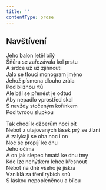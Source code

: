 ```yaml
---
title: ''
contentType: prose
---
```


## Navštívení

Jeho balon letěl bílý  
Šňůra se zařezávala kol prstu  
A srdce už už zjihnouti  
Jalo se tlouci monogram jméno  
Jehož písmena dlouho zrála  
Pod bliznou rtů  
Ale bál se přenést je odtud  
Aby nepadlo vprostřed skal  
S navždy stočeným kořínkem  
Pod tvrdou slupkou

Tak chodí k džberům noci pít  
Neboť z utajovaných lásek prý se žízní  
A zalykají se oba noc i on  
Noc se propíjí ke dnu  
Jeho očima  
A on jak slepec hmatá ke dnu tmy  
Kde lze nehýtkem lehce křesnout  
Neboť na dně všeho je jiskra  
Vzniklá za tření rybích snů  
S láskou nepopleněnou a bílou
